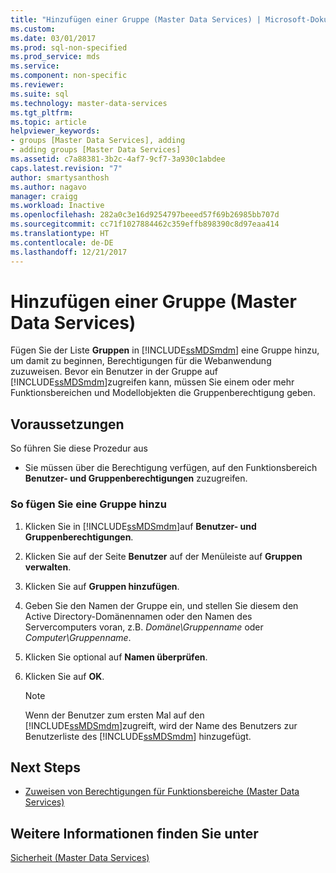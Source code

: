 ```yaml
---
title: "Hinzufügen einer Gruppe (Master Data Services) | Microsoft-Dokumentation"
ms.custom: 
ms.date: 03/01/2017
ms.prod: sql-non-specified
ms.prod_service: mds
ms.service: 
ms.component: non-specific
ms.reviewer: 
ms.suite: sql
ms.technology: master-data-services
ms.tgt_pltfrm: 
ms.topic: article
helpviewer_keywords:
- groups [Master Data Services], adding
- adding groups [Master Data Services]
ms.assetid: c7a88381-3b2c-4af7-9cf7-3a930c1abdee
caps.latest.revision: "7"
author: smartysanthosh
ms.author: nagavo
manager: craigg
ms.workload: Inactive
ms.openlocfilehash: 282a0c3e16d9254797beeed57f69b26985bb707d
ms.sourcegitcommit: cc71f1027884462c359effb898390c8d97eaa414
ms.translationtype: HT
ms.contentlocale: de-DE
ms.lasthandoff: 12/21/2017
---
```

# <a name="add-a-group-master-data-services"></a>Hinzufügen einer Gruppe (Master Data Services)
  Fügen Sie der Liste **Gruppen** in [!INCLUDE[ssMDSmdm](../includes/ssmdsmdm-md.md)] eine Gruppe hinzu, um damit zu beginnen, Berechtigungen für die Webanwendung zuzuweisen. Bevor ein Benutzer in der Gruppe auf [!INCLUDE[ssMDSmdm](../includes/ssmdsmdm-md.md)]zugreifen kann, müssen Sie einem oder mehr Funktionsbereichen und Modellobjekten die Gruppenberechtigung geben.  
  
## <a name="prerequisites"></a>Voraussetzungen  
 So führen Sie diese Prozedur aus  
  
-   Sie müssen über die Berechtigung verfügen, auf den Funktionsbereich **Benutzer- und Gruppenberechtigungen** zuzugreifen.  
  
### <a name="to-add-a-group"></a>So fügen Sie eine Gruppe hinzu  
  
1.  Klicken Sie in [!INCLUDE[ssMDSmdm](../includes/ssmdsmdm-md.md)]auf **Benutzer- und Gruppenberechtigungen**.  
  
2.  Klicken Sie auf der Seite **Benutzer** auf der Menüleiste auf **Gruppen verwalten**.  
  
3.  Klicken Sie auf **Gruppen hinzufügen**.  
  
4.  Geben Sie den Namen der Gruppe ein, und stellen Sie diesem den Active Directory-Domänennamen oder den Namen des Servercomputers voran, z.B. *Domäne\Gruppenname* oder *Computer\Gruppenname*.  
  
5.  Klicken Sie optional auf **Namen überprüfen**.  
  
6.  Klicken Sie auf **OK**.  
  
    > [!NOTE]  
    >  Wenn der Benutzer zum ersten Mal auf den [!INCLUDE[ssMDSmdm](../includes/ssmdsmdm-md.md)]zugreift, wird der Name des Benutzers zur Benutzerliste des [!INCLUDE[ssMDSmdm](../includes/ssmdsmdm-md.md)] hinzugefügt.  
  
## <a name="next-steps"></a>Next Steps  
  
-   [Zuweisen von Berechtigungen für Funktionsbereiche &#40;Master Data Services&#41;](../master-data-services/assign-functional-area-permissions-master-data-services.md)  
  
## <a name="see-also"></a>Weitere Informationen finden Sie unter  
 [Sicherheit &#40;Master Data Services&#41;](../master-data-services/security-master-data-services.md)  
  
  
